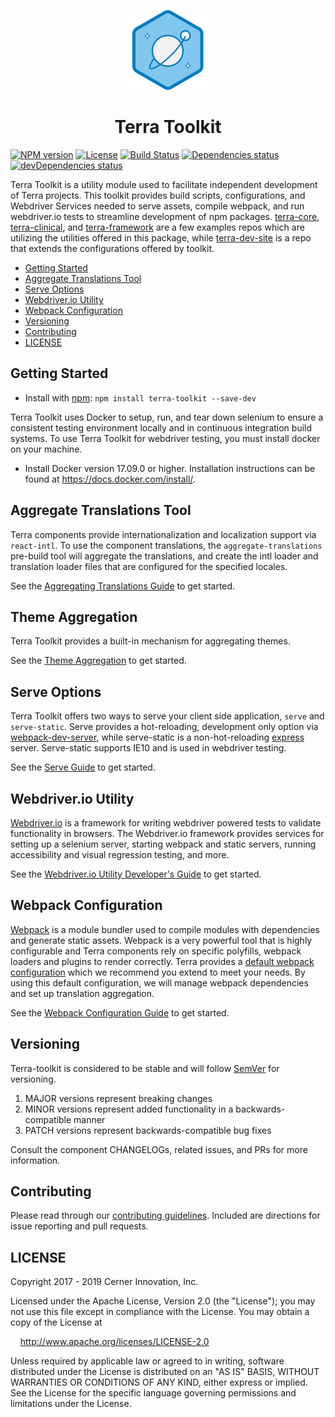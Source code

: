 <!-- Logo -->
<p align="center">
  <img height="128" width="128" src="https://github.com/cerner/terra-toolkit/raw/master/terra.png">
</p>

<!-- Name -->
<h1 align="center">
  Terra Toolkit
</h1>

[![NPM version](https://badgen.net/npm/v/terra-toolkit)](https://www.npmjs.org/package/terra-toolkit)
[![License](https://badgen.net/github/license/cerner/terra-toolkit)](https://github.com/cerner/terra-toolkit/blob/master/LICENSE)
[![Build Status](https://badgen.net/travis/cerner/terra-toolkit)](https://travis-ci.org/cerner/terra-toolkit)
[![Dependencies status](https://badgen.net/david/dep/cerner/terra-toolkit)](https://david-dm.org/cerner/terra-toolkit)
[![devDependencies status](https://badgen.net/david/dev/cerner/terra-toolkit)](https://david-dm.org/cerner/terra-toolkit?type=dev)

Terra Toolkit is a utility module used to facilitate independent development of Terra projects. This toolkit provides build scripts, configurations, and Webdriver Services needed to serve assets, compile webpack, and run webdriver.io tests to streamline development of npm packages. [terra-core][@terra-core], [terra-clinical][@terra-clinical], and [terra-framework][@terra-framework] are a few examples repos which are utilizing the utilities offered in this package, while [terra-dev-site][@terra-dev-site] is a repo that extends the configurations offered by toolkit.

- [Getting Started](#getting-started)
- [Aggregate Translations Tool](#aggregate-translations-tool)
- [Serve Options](#serve-options)
- [Webdriver.io Utility](#webdriverio-utility)
- [Webpack Configuration](#webpack-configuration)
- [Versioning](#versioning)
- [Contributing](#contributing)
- [LICENSE](#license)

## Getting Started

- Install with [npm](https://www.npmjs.com): `npm install terra-toolkit --save-dev`

Terra Toolkit uses Docker to setup, run, and tear down selenium to ensure a consistent testing environment locally and in continuous integration build systems. To use Terra Toolkit for webdriver testing, you must install docker on your machine.

- Install Docker version 17.09.0 or higher. Installation instructions can be found at https://docs.docker.com/install/.

## Aggregate Translations Tool
Terra components provide internationalization and localization support via `react-intl`. To use the component translations, the `aggregate-translations` pre-build tool will aggregate the translations, and create the intl loader and translation loader files that are configured for the specified locales.

See the [Aggregating Translations Guide](https://github.com/cerner/terra-toolkit/blob/master/docs/AggregateTranslations.md) to get started.

## Theme Aggregation

Terra Toolkit provides a built-in mechanism for aggregating themes.

See the [Theme Aggregation](https://github.com/cerner/terra-toolkit/blob/master/docs/ThemeAggregation.md) to get started.

## Serve Options

Terra Toolkit offers two ways to serve your client side application, `serve` and `serve-static`. Serve provides a hot-reloading, development only option via [webpack-dev-server](https://github.com/webpack/webpack-dev-server), while serve-static is a non-hot-reloading [express](https://expressjs.com/) server. Serve-static supports IE10 and is used in webdriver testing.

See the [Serve Guide](https://github.com/cerner/terra-toolkit/blob/master/scripts/serve/README.md) to get started.

## Webdriver.io Utility

[Webdriver.io](http://v4.webdriver.io/) is a framework for writing webdriver powered tests to validate functionality in browsers. The Webdriver.io framework provides services for setting up a selenium server, starting webpack and static servers, running accessibility and visual regression testing, and more.

See the [Webdriver.io Utility Developer's Guide](https://github.com/cerner/terra-toolkit/blob/master/docs/Wdio_Utility.md) to get started.

## Webpack Configuration

[Webpack](https://webpack.js.org/) is a module bundler used to compile modules with dependencies and generate static assets. Webpack is a very powerful tool that is highly configurable and Terra components rely on specific polyfills, webpack loaders and plugins to render correctly. Terra provides a [default webpack configuration](https://github.com/cerner/terra-toolkit/blob/master/config/webpack/webpack.config.js) which we recommend you extend to meet your needs. By using this default configuration, we will manage webpack dependencies and set up translation aggregation.

See the [Webpack Configuration Guide](https://github.com/cerner/terra-toolkit/blob/master/docs/Webpack.md) to get started.

## Versioning

Terra-toolkit is considered to be stable and will follow [SemVer](http://semver.org/) for versioning.
1. MAJOR versions represent breaking changes
2. MINOR versions represent added functionality in a backwards-compatible manner
3. PATCH versions represent backwards-compatible bug fixes

Consult the component CHANGELOGs, related issues, and PRs for more information.

## Contributing

Please read through our [contributing guidelines](CONTRIBUTING.md). Included are directions for issue reporting and pull requests.

## LICENSE

Copyright 2017 - 2019 Cerner Innovation, Inc.

Licensed under the Apache License, Version 2.0 (the "License"); you may not use this file except in compliance with the License. You may obtain a copy of the License at

&nbsp;&nbsp;&nbsp;&nbsp;http://www.apache.org/licenses/LICENSE-2.0

Unless required by applicable law or agreed to in writing, software distributed under the License is distributed on an "AS IS" BASIS, WITHOUT WARRANTIES OR CONDITIONS OF ANY KIND, either express or implied. See the License for the specific language governing permissions and limitations under the License.

[@terra-core]: https://github.com/cerner/terra-core
[@terra-clinical]: https://github.com/cerner/terra-clinical
[@terra-framework]: https://github.com/cerner/terra-framework
[@terra-dev-site]: https://github.com/cerner/terra-dev-site
